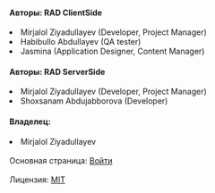 <h4>Авторы: RAD ClientSide</h4>
<li>Mirjalol Ziyadullayev (Developer, Project Manager)</li>
<li>Habibullo Abdullayev (QA tester)</li>
<li>Jasmina (Application Designer, Content Manager)</li>
<h4>Авторы: RAD ServerSide</h4>
<li>Mirjalol Ziyadullayev (Developer, Project Manager)</li>
<li>Shoxsanam Abdujabborova (Developer)</li>
<h4>Владелец:</h4>
<li>Mirjalol Ziyadullayev</li>
<br>
Основная страница: <a href="https://road-to-the-dream.uz/src/html/authentication-login.html">Войти</a>
<br>
<br>
Лицензия: <a href="https://github.com/RoadToAchiveDream/RADweb/blob/main/LICENSE">MIT</a>
